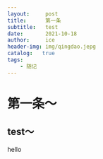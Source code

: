 ```yaml
---
layout:     post
title:      第一条
subtitle:   test
date:       2021-10-18
author:     ice
header-img: img/qingdao.jepg
catalog:   true
tags:
    - 随记
---
```

# 第一条～
## test～
hello
